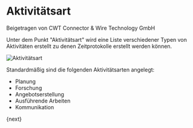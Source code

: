 # Aktivitätsart
<span class="text-muted contributed-by">Beigetragen von CWT Connector & Wire Technology GmbH</span>

Unter dem Punkt "Aktivitätsart" wird eine Liste verschiedener Typen von Aktivitäten erstellt zu denen Zeitprotokolle erstellt werden können.

<img class="screenshot" alt="Aktivitätsart" src="/assets/erpnext_docs/assets/img/project/activity_type.png">

Standardmäßig sind die folgenden Aktivitätsarten angelegt:

* Planung
* Forschung
* Angebotserstellung
* Ausführende Arbeiten
* Kommunikation

{next}
